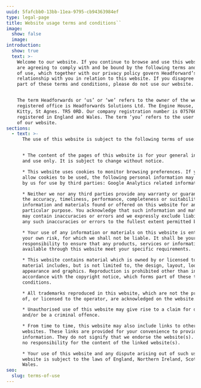 ```yaml
---
uuid: 5fafcbb0-13bb-11ea-9795-cb94363984ef
type: legal-page
title: Website usage terms and conditions``
image:
  show: false
  image:
introduction:
  show: true
  text: >-
    Welcome to our website. If you continue to browse and use this website, you
    are agreeing to comply with and be bound by the following terms and conditions
    of use, which together with our privacy policy govern Headforward’s
    relationship with you in relation to this website. If you disagree with any
    part of these terms and conditions, please do not use our website.


    The term Headforwards or ‘us’ or ‘we’ refers to the owner of the website whose
    registered office is Headforwards Solutions Ltd. The Engine House, Wheal
    Kitty, St Agnes. TR5 0RD. Our company registration number is 07576641, company
    registered in England and Wales. The term ‘you’ refers to the user or viewer
    of our website.
sections:
  - text: >-
      The use of this website is subject to the following terms of use:


      * The content of the pages of this website is for your general information
      and use only. It is subject to change without notice.

      * This website uses cookies to monitor browsing preferences. If you do
      allow cookies to be used, the following personal information may be stored
      by us for use by third parties: Google Analytics related information.

      * Neither we nor any third parties provide any warranty or guarantee as to
      the accuracy, timeliness, performance, completeness or suitability of the
      information and materials found or offered on this website for any
      particular purpose. You acknowledge that such information and materials
      may contain inaccuracies or errors and we expressly exclude liability for
      any such inaccuracies or errors to the fullest extent permitted by law.

      * Your use of any information or materials on this website is entirely at
      your own risk, for which we shall not be liable. It shall be your own
      responsibility to ensure that any products, services or information
      available through this website meet your specific requirements.

      * This website contains material which is owned by or licensed to us. This
      material includes, but is not limited to, the design, layout, look,
      appearance and graphics. Reproduction is prohibited other than in
      accordance with the copyright notice, which forms part of these terms and
      conditions.

      * All trademarks reproduced in this website, which are not the property
      of, or licensed to the operator, are acknowledged on the website.

      * Unauthorised use of this website may give rise to a claim for damages
      and/or be a criminal offence.

      * From time to time, this website may also include links to other
      websites. These links are provided for your convenience to provide further
      information. They do not signify that we endorse the website(s). We have
      no responsibility for the content of the linked website(s).

      * Your use of this website and any dispute arising out of such use of the
      website is subject to the laws of England, Northern Ireland, Scotland and
      Wales.
seo:
  slug: terms-of-use
---
```


